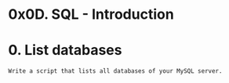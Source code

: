 # 0x0D. SQL - Introduction

# 0. List databases

    Write a script that lists all databases of your MySQL server.

